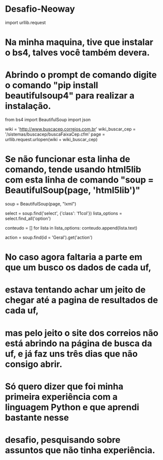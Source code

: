 # Desafio-Neoway
import urllib.request
# Na minha maquina, tive que instalar o bs4, talves você também devera. 
# Abrindo o prompt de comando digite o comando "pip install beautifulsoup4" para realizar a instalação.
from bs4 import BeautifulSoup
import json 

wiki = 'http://www.buscacep.correios.com.br'
wiki_buscar_cep = '/sistemas/buscacep/buscaFaixaCep.cfm'
page = urllib.request.urlopen(wiki + wiki_buscar_cep)

# Se não funcionar esta linha de comando, tende usando html5lib com esta linha de comando "soup = BeautifulSoup(page, 'html5lib')"
soup = BeautifulSoup(page, "lxml")

select = soup.find('select', {'class': 'f1col'})
lista_options = select.find_all('option')

conteudo = []
for lista in lista_options:
    conteudo.append(lista.text)


action = soup.find(id = 'Geral').get('action')

# No caso agora faltaria a parte em que um busco os dados de cada uf,
# estava tentando achar um jeito de chegar até a pagina de resultados de cada uf,
# mas pelo jeito o site dos correios não está abrindo na página de busca da uf, e já faz uns três dias que não consigo abrir.
# Só quero dizer que foi minha primeira experiência com a linguagem Python e que aprendi bastante nesse 
# desafio, pesquisando sobre assuntos que não tinha experiência.
